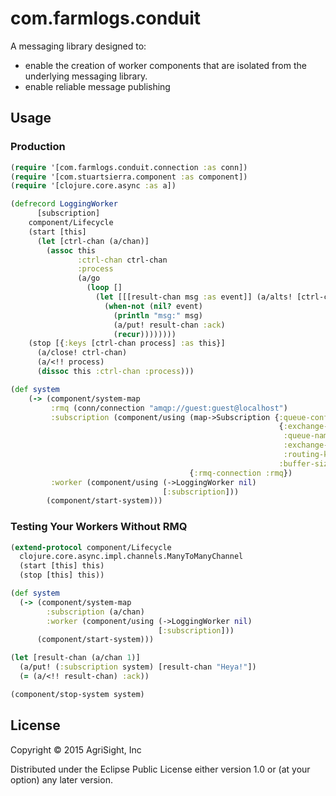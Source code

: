 # com.farmlogs.conduit

A messaging library designed to:

- enable the creation of worker components that are isolated from the
underlying messaging library.
- enable reliable message publishing

## Usage

### Production

```clojure
(require '[com.farmlogs.conduit.connection :as conn])
(require '[com.stuartsierra.component :as component])
(require '[clojure.core.async :as a])

(defrecord LoggingWorker
      [subscription]
    component/Lifecycle
    (start [this]
      (let [ctrl-chan (a/chan)]
        (assoc this
               :ctrl-chan ctrl-chan
               :process
               (a/go
                 (loop []
                   (let [[[result-chan msg :as event]] (a/alts! [ctrl-chan subscription])]
                     (when-not (nil? event)
                       (println "msg:" msg)
                       (a/put! result-chan :ack)
                       (recur))))))))
    (stop [{:keys [ctrl-chan process] :as this}]
      (a/close! ctrl-chan)
      (a/<!! process)
      (dissoc this :ctrl-chan :process)))

(def system
    (-> (component/system-map
         :rmq (conn/connection "amqp://guest:guest@localhost")
         :subscription (component/using (map->Subscription {:queue-config
                                                            {:exchange-name "foo"
                                                             :queue-name "foo"
                                                             :exchange-type "topic"
                                                             :routing-key "*"}
                                                            :buffer-size 1024})
                                        {:rmq-connection :rmq})
         :worker (component/using (->LoggingWorker nil)
                                  [:subscription]))
        (component/start-system)))
```

### Testing Your Workers Without RMQ

```clojure
(extend-protocol component/Lifecycle
  clojure.core.async.impl.channels.ManyToManyChannel
  (start [this] this)
  (stop [this] this))

(def system
  (-> (component/system-map
        :subscription (a/chan)
        :worker (component/using (->LoggingWorker nil)
                                 [:subscription]))
      (component/start-system)))

(let [result-chan (a/chan 1)]
  (a/put! (:subscription system) [result-chan "Heya!"])
  (= (a/<!! result-chan) :ack))

(component/stop-system system)
```

## License

Copyright © 2015 AgriSight, Inc

Distributed under the Eclipse Public License either version 1.0 or (at
your option) any later version.
